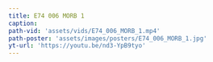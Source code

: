 ```yaml
---
title: E74 006 MORB 1
caption:
path-vid: 'assets/vids/E74_006_MORB_1.mp4'
path-poster: 'assets/images/posters/E74_006_MORB_1.jpg'
yt-url: 'https://youtu.be/nd3-YpB9tyo'
---
```

